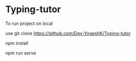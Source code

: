 # Typing-tutor

To run project on local

use 
git clone https://github.com/Dev-YogeshK/Typing-tutor

npm install

npm run serve
